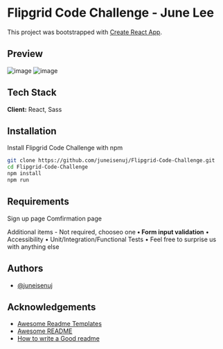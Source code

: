 # Flipgrid Code Challenge - June Lee

This project was bootstrapped with [Create React App](https://github.com/facebook/create-react-app).


## Preview

![image](https://imgur.com/0F98OLX.png)
![image](https://imgur.com/pHFYeIy.png)


## Tech Stack

**Client:** React, Sass


## Installation

Install Flipgrid Code Challenge with npm

```bash
git clone https://github.com/juneisenuj/Flipgrid-Code-Challenge.git
cd Flipgrid-Code-Challenge
npm install
npm run
```

## Requirements

Sign up page
Comfirmation page

Additional items - Not required, chooseo one
**• Form input validation**
• Accessibility
• Unit/Integration/Functional Tests
• Feel free to surprise us with anything else


## Authors

- [@juneisenuj](https://github.com/juneisenuj)


## Acknowledgements

 - [Awesome Readme Templates](https://awesomeopensource.com/project/elangosundar/awesome-README-templates)
 - [Awesome README](https://github.com/matiassingers/awesome-readme)
 - [How to write a Good readme](https://bulldogjob.com/news/449-how-to-write-a-good-readme-for-your-github-project)
